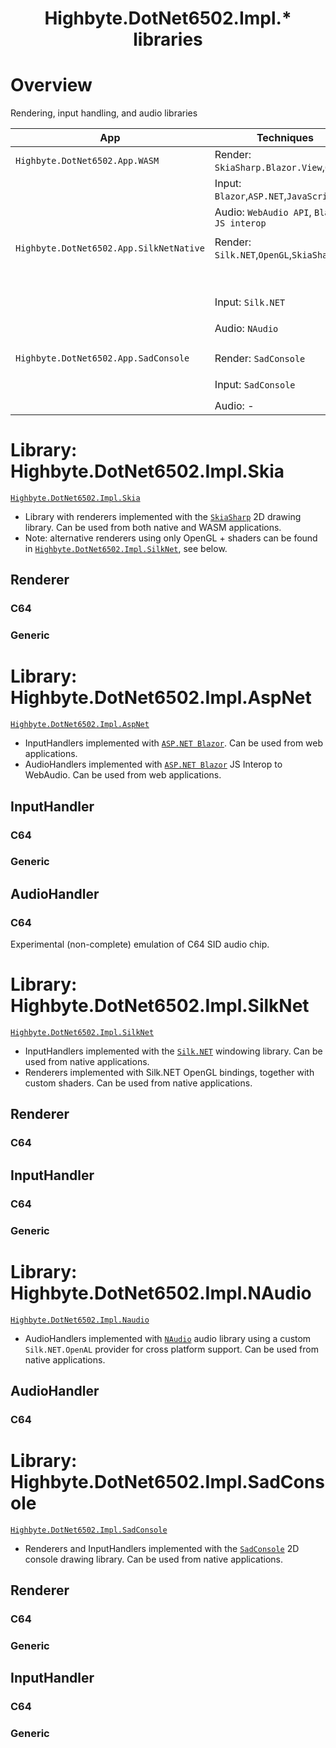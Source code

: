 <h1 align="center">Highbyte.DotNet6502.Impl.* libraries</h1>

# Overview
Rendering, input handling, and audio libraries

| App                                  | Techniques                                  | Implementation libraries                      | C64     | Generic |
| ------------------------------------ | ------------------------------------------- | --------------------------------------------- | :---:   | :---:   |
| `Highbyte.DotNet6502.App.WASM`   | Render: `SkiaSharp.Blazor.View`,`OpenGL`    | Render: `Highbyte.DotNet6502.Impl.Skia`       | x       | x       |
|                                      | Input:  `Blazor`,`ASP.NET`,`JavaScript`     | Input:  `Highbyte.DotNet6502.Impl.AspNet`     | x       | x       |
|                                      | Audio:  `WebAudio API`, `Blazor JS interop` | Audio:  `Highbyte.DotNet6502.Impl.AspNet`     | x       |         |
|                                      |                                             |                                               |         |         |
| `Highbyte.DotNet6502.App.SilkNetNative` | Render: `Silk.NET`,`OpenGL`,`SkiaSharp`     | Render: `Highbyte.DotNet6502.Impl.Skia`    | x       | x       |
|                                      |                                             | Render (OpenGL/shaders):  `Highbyte.DotNet6502.Impl.SilkNet`    | x       |        |
|                                      | Input:  `Silk.NET`                          | Input:  `Highbyte.DotNet6502.Impl.SilkNet`    | x       | x       |
|                                      | Audio:  `NAudio`                            | Audio:  `Highbyte.DotNet6502.Impl.NAudio`     | x       |         |
|                                      |                                             |                                               |         |         |
| `Highbyte.DotNet6502.App.SadConsole` | Render: `SadConsole`                        | Render: `Highbyte.DotNet6502.Impl.SadConsole` | x       | x       |
|                                      | Input:  `SadConsole`                        | Input:  `Highbyte.DotNet6502.Impl.SadConsole` | x       | x       |
|                                      | Audio:  -                                   | Audio:  -                                     |         |         |

# Library: Highbyte.DotNet6502.Impl.Skia

[```Highbyte.DotNet6502.Impl.Skia```](#HighbyteDotNet6502ImplSkia)
- Library with renderers implemented with the [```SkiaSharp```](https://github.com/mono/SkiaSharp) 2D drawing library. Can be used from both native and WASM applications.
- Note: alternative renderers using only OpenGL + shaders can be found in [```Highbyte.DotNet6502.Impl.SilkNet```](#HighbyteDotNet6502ImplSilkNet), see below.

## Renderer
### C64
### Generic

# Library: Highbyte.DotNet6502.Impl.AspNet

[```Highbyte.DotNet6502.Impl.AspNet```](#HighbyteDotNet6502ImplAspNet)
- InputHandlers implemented with [```ASP.NET Blazor```](https://dotnet.microsoft.com/en-us/apps/aspnet/web-apps/blazor). Can be used from web applications.
- AudioHandlers implemented with [```ASP.NET Blazor```](https://dotnet.microsoft.com/en-us/apps/aspnet/web-apps/blazor) JS Interop to WebAudio. Can be used from web applications.

## InputHandler
### C64
### Generic

## AudioHandler
### C64
Experimental (non-complete) emulation of C64 SID audio chip.

# Library: Highbyte.DotNet6502.Impl.SilkNet

[```Highbyte.DotNet6502.Impl.SilkNet```](#HighbyteDotNet6502ImplSilkNet)
- InputHandlers implemented with the [```Silk.NET```](https://github.com/dotnet/Silk.NET) windowing library. Can be used from native applications.
- Renderers implemented with Silk.NET OpenGL bindings, together with custom shaders. Can be used from native applications.
## Renderer
### C64

## InputHandler
### C64
### Generic

# Library: Highbyte.DotNet6502.Impl.NAudio

[```Highbyte.DotNet6502.Impl.Naudio```](#HighbyteDotNet6502ImplNAudio)
- AudioHandlers implemented with  [```NAudio```](https://github.com/naudio/NAudio) audio library using a custom `Silk.NET.OpenAL` provider for cross platform support. Can be used from native applications.
## AudioHandler
### C64

# Library: Highbyte.DotNet6502.Impl.SadConsole

[```Highbyte.DotNet6502.Impl.SadConsole```](#HighbyteDotNet6502ImplSadConsole)
- Renderers and InputHandlers implemented with the [```SadConsole```](https://github.com/Thraka/SadConsole) 2D console drawing library. Can be used from native applications.

## Renderer
### C64
### Generic

## InputHandler
### C64
### Generic
